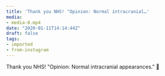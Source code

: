 ```yaml
---
title: 'Thank you NHS! "Opinion: Normal intracranial…'
media:
- media-0.mp4
date: "2020-01-11T14:14:44Z"
draft: false
tags:
- imported
- from-instagram
---
```

Thank you NHS\! "Opinion: Normal intracranial appearances." 🧠
